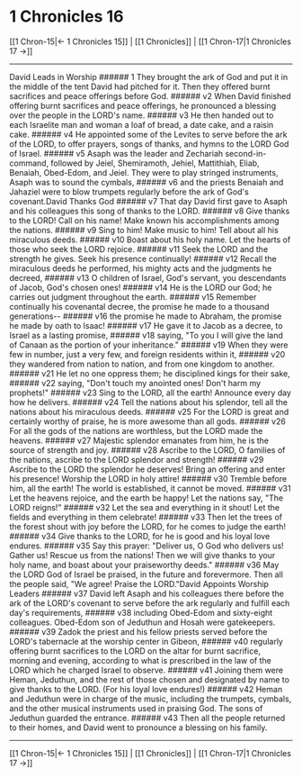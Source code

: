 # 1 Chronicles 16

[[1 Chron-15|← 1 Chronicles 15]] | [[1 Chronicles]] | [[1 Chron-17|1 Chronicles 17 →]]
***

David Leads in Worship ###### 1 They brought the ark of God and put it in the middle of the tent David had pitched for it. Then they offered burnt sacrifices and peace offerings before God. ###### v2 When David finished offering burnt sacrifices and peace offerings, he pronounced a blessing over the people in the LORD's name. ###### v3 He then handed out to each Israelite man and woman a loaf of bread, a date cake, and a raisin cake. ###### v4 He appointed some of the Levites to serve before the ark of the LORD, to offer prayers, songs of thanks, and hymns to the LORD God of Israel. ###### v5 Asaph was the leader and Zechariah second-in-command, followed by Jeiel, Shemiramoth, Jehiel, Mattithiah, Eliab, Benaiah, Obed-Edom, and Jeiel. They were to play stringed instruments, Asaph was to sound the cymbals, ###### v6 and the priests Benaiah and Jahaziel were to blow trumpets regularly before the ark of God's covenant.David Thanks God ###### v7 That day David first gave to Asaph and his colleagues this song of thanks to the LORD. ###### v8 Give thanks to the LORD! Call on his name! Make known his accomplishments among the nations. ###### v9 Sing to him! Make music to him! Tell about all his miraculous deeds. ###### v10 Boast about his holy name. Let the hearts of those who seek the LORD rejoice. ###### v11 Seek the LORD and the strength he gives. Seek his presence continually! ###### v12 Recall the miraculous deeds he performed, his mighty acts and the judgments he decreed, ###### v13 O children of Israel, God's servant, you descendants of Jacob, God's chosen ones! ###### v14 He is the LORD our God; he carries out judgment throughout the earth. ###### v15 Remember continually his covenantal decree, the promise he made to a thousand generations-- ###### v16 the promise he made to Abraham, the promise he made by oath to Isaac! ###### v17 He gave it to Jacob as a decree, to Israel as a lasting promise, ###### v18 saying, "To you I will give the land of Canaan as the portion of your inheritance." ###### v19 When they were few in number, just a very few, and foreign residents within it, ###### v20 they wandered from nation to nation, and from one kingdom to another. ###### v21 He let no one oppress them; he disciplined kings for their sake, ###### v22 saying, "Don't touch my anointed ones! Don't harm my prophets!" ###### v23 Sing to the LORD, all the earth! Announce every day how he delivers. ###### v24 Tell the nations about his splendor, tell all the nations about his miraculous deeds. ###### v25 For the LORD is great and certainly worthy of praise, he is more awesome than all gods. ###### v26 For all the gods of the nations are worthless, but the LORD made the heavens. ###### v27 Majestic splendor emanates from him, he is the source of strength and joy. ###### v28 Ascribe to the LORD, O families of the nations, ascribe to the LORD splendor and strength! ###### v29 Ascribe to the LORD the splendor he deserves! Bring an offering and enter his presence! Worship the LORD in holy attire! ###### v30 Tremble before him, all the earth! The world is established, it cannot be moved. ###### v31 Let the heavens rejoice, and the earth be happy! Let the nations say, "The LORD reigns!" ###### v32 Let the sea and everything in it shout! Let the fields and everything in them celebrate! ###### v33 Then let the trees of the forest shout with joy before the LORD, for he comes to judge the earth! ###### v34 Give thanks to the LORD, for he is good and his loyal love endures. ###### v35 Say this prayer: "Deliver us, O God who delivers us! Gather us! Rescue us from the nations! Then we will give thanks to your holy name, and boast about your praiseworthy deeds." ###### v36 May the LORD God of Israel be praised, in the future and forevermore. Then all the people said, "We agree! Praise the LORD."David Appoints Worship Leaders ###### v37 David left Asaph and his colleagues there before the ark of the LORD's covenant to serve before the ark regularly and fulfill each day's requirements, ###### v38 including Obed-Edom and sixty-eight colleagues. Obed-Edom son of Jeduthun and Hosah were gatekeepers. ###### v39 Zadok the priest and his fellow priests served before the LORD's tabernacle at the worship center in Gibeon, ###### v40 regularly offering burnt sacrifices to the LORD on the altar for burnt sacrifice, morning and evening, according to what is prescribed in the law of the LORD which he charged Israel to observe. ###### v41 Joining them were Heman, Jeduthun, and the rest of those chosen and designated by name to give thanks to the LORD. (For his loyal love endures!) ###### v42 Heman and Jeduthun were in charge of the music, including the trumpets, cymbals, and the other musical instruments used in praising God. The sons of Jeduthun guarded the entrance. ###### v43 Then all the people returned to their homes, and David went to pronounce a blessing on his family.

***
[[1 Chron-15|← 1 Chronicles 15]] | [[1 Chronicles]] | [[1 Chron-17|1 Chronicles 17 →]]
